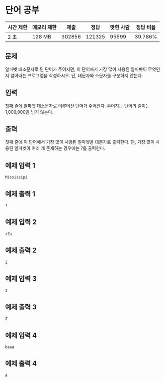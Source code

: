 # 단어 공부

| 시간 제한 | 메모리 제한 | 제출 | 정답 | 맞힌 사람 | 정답 비율 |
| --- | --- | --- | --- | --- | --- |
| 2 초 | 128 MB | 302856 | 121325 | 95599 | 39.786% |

## 문제

알파벳 대소문자로 된 단어가 주어지면, 이 단어에서 가장 많이 사용된 알파벳이 무엇인지 알아내는 프로그램을 작성하시오. 단, 대문자와 소문자를 구분하지 않는다.

## 입력

첫째 줄에 알파벳 대소문자로 이루어진 단어가 주어진다. 주어지는 단어의 길이는 1,000,000을 넘지 않는다.

## 출력

첫째 줄에 이 단어에서 가장 많이 사용된 알파벳을 대문자로 출력한다. 단, 가장 많이 사용된 알파벳이 여러 개 존재하는 경우에는 ?를 출력한다.

## 예제 입력 1

```
Mississipi

```

## 예제 출력 1

```
?

```

## 예제 입력 2

```
zZa

```

## 예제 출력 2

```
Z

```

## 예제 입력 3

```
z

```

## 예제 출력 3

```
Z

```

## 예제 입력 4

```
baaa

```

## 예제 출력 4

```
A
```
